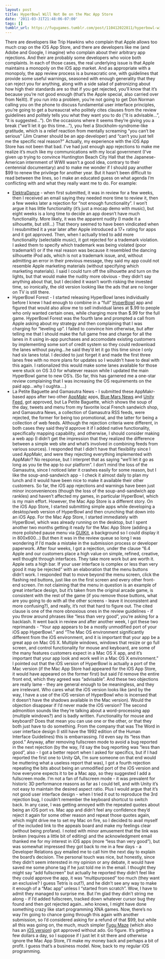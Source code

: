```yaml
---
layout: post
title: HyperBowl Will Not Be on the Mac App Store
date: '2011-03-31T21:48:06-07:00'
tags: []
tumblr_url: https://fugugames.tumblr.com/post/110412022811/hyperbowl-will-not-be-on-the-mac-app-store
---
```

There are developers like Trip Hawkins who complain that Apple allows too much crap on the iOS App Store, and there are developers like me (and Adobe and Google, I imagine) who complain about their arbitrary app rejections. And their are probably some developers who voice both complaints. In each of those cases, the real underlying issue is that Apple maintains a monopoly on the iOS app market. And as appropriate with a monopoly, the app review process is a bureacratic one, with guidelines that provide some useful warnings, seasoned with enough generality that they can reject you for anything, along with a side salad of patronizing about how high their standards are so that if you get rejected, you’ll know that it’s because you’re not good enough (that’s the Apple special, also carried over from NeXt). If you run into a problem, you’re not going to get Don Norman calling you on the phone to discuss fundamental user interface principles, you’re going to get a bureaucrat who politely cites clauses from the review guidelines and politely tells you what they want you to do (“it is advisable…”, “it is suggested…”). On the occasions where it seems they’re giving you a break (“we’ll let it go this time…”), you feel a Stockholm-syndrome-like gratitude, which is a relief reaction from mentally screaming “you can’t be serious” (Jim Cramer should be an app developer) and “can’t you just tell me the specific real reason?” Actually, my experience with the iOS App Store has not been that bad. I’ve had just enough app rejections to make me realize it’s much like my communications with my local government (I’ve given up trying to convince Huntington Beach City Hall that the Japanese-American internment of WWII wasn’t a good idea, contrary to their centennial documentary) and to make me wonder if I should pay another $99 to renew the privilege for another year. But it hasn’t been difficult to read between the lines, so I make an educated guess on what agenda I’m conflicting with and what they really want me to do. For example:

- [ElektraDance](http://itunes.apple.com/us/app/elektra-dance/id298043398?mt=8) - when first submitted, it was in review for a few weeks, then I received an email saying they needed more time to review it, then a few weeks later a rejection for “not enough functionality”. I won’t argue it has little functionality (it’s just a mocap demo with music), but eight weeks is a long time to decide an app doesn’t have much functionality. More likely, it was the apparent nudity (I made it a silhouette, but still…) That theory seemed to have been vindicated when I resubmitted it a year later after Apple introduced a 17+ rating for apps and it got approved. Then, when I actually tried to add more functionality (selectable music), it got rejected for a trademark violation. I asked them to specify which trademark was being violated (poor trademark!) or if the real reason was because it resembled the dancing silhouette iPod ads, which is not a trademark issue, and, without admitting an error in their previous message, they said my app could not resemble Apple marketing materials (without specifying which marketing materials). I said I could turn off the silhouette and turn on the lights, but that would make the nudity more obvious - they didn’t say anything about that, but I decided it wasn’t worth risking the invested time, so ironically, the old version looking like the ads that are no longer on TV is still there.
- HyperBowl Forest - I started releasing HyperBowl lanes individually before I knew I had enough to combine in a “full” [HyperBowl](http://itunes.apple.com/us/app/hyperbowl/id344209253?mt=8) app and figured that would also allow me to sell individual lanes at $.99 to people who only wanted certain ones, while charging more than $.99 for the full game. HyperBowl Forest was the fourth lane and prompted a call from Apple asking about my strategy and then complaining that I was charging for “leveling up”. I failed to convince him otherwise, but after telling me that I should make the full game free and charge for all the lanes in it using in-app purchases and accomodate existing customers by implementing some sort of credit system so they could redownload the lanes without paying…he said they’d let it go this time since I only had six lanes total. I decided to just forget it and made the first three lanes free with no more plans for updates so I wouldn’t have to deal with this again. I rationalized this would make some lanes available for those were stuck on OS 3.0 for whatever reason while I updated the main HyperBowl game to new OS’s. (So far, this has garnered me a one-star review complaining that I was increasing the OS requirements on the paid app…why I oughta….)
- La Petite Baguette and Gamasutra News - I submitted these AppMakr-based apps after two other [AppMakr](http://appmakr.com/) apps, [Blue Mars News](http://itunes.apple.com/app/blue-mars-news/id403084728?mt=8) and [Unity Feed,](http://itunes.apple.com/app/unity-feed/id400855804?mt=8) got approved, but La Petite Baguette, which shows the soup of the day, tweets and menu from my favorite local French sandwich shop, and Gamasutra News, a collection of Gamasutra RSS feeds, were rejected, the former for being too promotional, and the latter for being a collection of web feeds. Although the rejection criteria were different, in both cases they said they’d approve it if I added native functionality, specifically mapping capability, and otherwise, I should consider making a web app (I didn’t get the impression that they realized the difference between a simple web site and what’s involved in combining feeds from various sources). I responded that I didn’t have that flexibility since I used AppMakr, and were they rejecting everything implemented with AppMakr? No response, but I interpret that as saying “we’ll let it go as long as you tie the app to our platform”. I don’t mind the loss of the Gamasutra, since I noticed later it crashes easily for some reason, but I like the soup-and-sandwich app - I check it almost daily to plan my lunch and it would have been nice to make it available their other customers.
So far, the iOS app rejections and warnings have been just minor inconveniences (though the loss of the soup-and-sandwich app rankles) and haven’t affected my games, in particular HyperBowl, which is my main effort. However, the Mac App Store is a different story. On the iOS App Store, I started submitting simple apps while developing a desktop/web version of HyperBowl and then crunching that down into an iOS App. For the Mac App Store, I started immediately with HyperBowl, which was already running on the desktop, but I spent another two months getting it ready for the Mac App Store (adding a more polished pause menu via [GUIKit](http://gameassets.net/), a background so I could display it in 800x600…) But then it was in the review queue so long I was wondering if I’d made a mistake in the submission process or developer paperwork. After four weeks, I got a rejection, under the clause “6.4 Apple and our customers place a high value on simple, refined, creative, well thought through interfaces. They take more work but are worth it. Apple sets a high bar. If your user interface is complex or less than very good it may be rejected” with an elaboration that the menu buttons didn’t work. I responded that to move beyond the menu screen, click the flashing red buttons, just like on the first screen and every other front-end screen. I’m not claiming that the menu in question is an example of great interface design, but it’s taken from the original arcade game, is consistent with the rest of the game (if you remove those buttons, what are you going to do with all the other screens - leave it inconsistent and more confusing?), and really, it’s not that hard to figure out. The cited clause is one of the more obnoxious ones in the review guidelines - if you throw around phrases like “less than very good”, you’re asking for a backlash. It went back in review and after another week, I got these two reprimands - “Your app appears to be a mostly unmodified port of your iOS app HyperBowl.” and “The Mac OS environment significantly different from the iOS environment, and it is important that your app be a great app on Mac OS X. Multiple windows, windows that resize or go full screen, and control functionality for mouse and keyboard, are some of the many features customers expect in a Mac OS X app, and it’s important that your app look and work well in a Mac OS X environment.” I pointed out that the iOS version of HyperBowl is actually a port of the Mac version (if the Mac App Store had appeared for the iOS App Store, it would have appeared on the former first) but said I’d remove the entire front end, which they agreed was “advisable”. And these two objections are really lame - they are general enough to be meaningless, and they are irrelevant. Who cares what the iOS version looks like (and by the way, I have a use of the iOS version of HyperBowl who is incensed that it doesn’t have the shadows available in the Mac version). Would the objection disappear if I’d never made the iOS version? The second admonition sounds like they’re talking about a word-processing app (multiple windows?) and is badly written. Functionality for mouse and keyboard? Does that mean you can use one or the other, or that they both just have to do something. From the company that was The Word in user interface design (I still have the 1992 edition of the Human Interface Guidelines) this is embarrassing. I’d even say its “less than good.” Anyway, after removing fullscreen mode to avoid a bug reported in the next rejection (by the way, I’d say the bug reporting was “less than good”, also - I got a better report when I asked for specifics, but if I had reported the first one to Unity QA, I’m sure someone on that end would be muttering what a useless report that was), I got a fourth rejection repeating the bits about being an unmodified port of the iOS version and how everyone expects it to be a Mac app, so they suggested I add a fullscreen mode. I’m not a fan of fullscreen mode - it was prevalent for historic 3D performance reasons as far as I could tell, and with Unity it’s not easy to maintain the desired aspect ratio. Plus I would argue that it’s not good user interface design - when I tried it out to reproduce the 3rd rejection bug, I couldn’t remember the keyboard shortcut to switch back. In any case, I was getting annoyed with the repeated quotes about being an iOS port vs. Mac app and didn’t feel any confidence they’d reject it again for some other reason and repeat those quotes again, which might drive me to set my Mac on fire, so I decided to avail myself of the included link to the appeals board and make my feelings clear (without being profane). I noted with minor amusement that the link was broken (requires a little bit of editing) and the acknowledgment email thanked me for my interest in iOS apps (more “less than very good”), but was somewhat impressed they got back to me in a few days - a Developer Relations guy emailed me to call him the next day to explain the board’s decision. The personal touch was nice, but honestly, since they didn’t seem interested in my opinion or any debate, it would have saved me some phone tag if he just told me in the email. I thought they might say “add fullscreen” but actually he reported they didn’t feel like they could approve the app, it was “multipurposed” too much (they want an exclusive? I guess Tetris is out?), and he didn’t see any way to make it enough of a “Mac app” unless I “started from scratch”. Wow, I have to admit they managed to surprise me. But I’m glad they didn’t string me along - if I’d added fullscreen, tracked down whatever cursor bug they found and then got rejected again…who knows, I might have done something crazy like start programming XNA games. Now, there’s no way I’m going to chance going through this again with another submission, so I’d considered asking for a refund of that $99, but while all this was going on, the much, much simpler [Fugu Maze](http://itunes.apple.com/us/app/fugu-maze/id426993175?mt=12) (which also has an [iOS version](http://itunes.apple.com/app/fugu-maze/id295808255?mt=8)) got approved without ado. Go figure. It’s getting a few dollars a day, so I suppose if I just let it sit there and otherwise ignore the Mac App Store, I’ll make my money back and perhaps a bit of profit. I guess that’s a business model. Now, back to my regular iOS programming.
